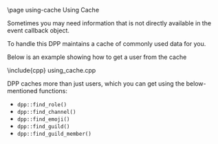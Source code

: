 \page using-cache Using Cache

Sometimes you may need information that is not directly available in the event callback object.

To handle this DPP maintains a cache of commonly used data for you.

Below is an example showing how to get a user from the cache

\include{cpp} using_cache.cpp 

DPP caches more than just users, which you can get using the below-mentioned functions:
- `dpp::find_role()`
- `dpp::find_channel()`
- `dpp::find_emoji()`
- `dpp::find_guild()`
- `dpp::find_guild_member()`
